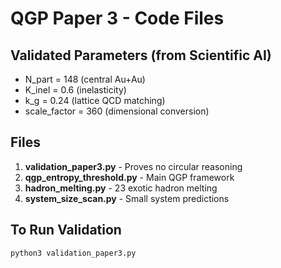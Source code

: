 # QGP Paper 3 - Code Files

## Validated Parameters (from Scientific AI)
- N_part = 148 (central Au+Au)
- K_inel = 0.6 (inelasticity)
- k_g = 0.24 (lattice QCD matching)
- scale_factor = 360 (dimensional conversion)

## Files
1. **validation_paper3.py** - Proves no circular reasoning
2. **qgp_entropy_threshold.py** - Main QGP framework
3. **hadron_melting.py** - 23 exotic hadron melting
4. **system_size_scan.py** - Small system predictions

## To Run Validation
```bash
python3 validation_paper3.py
